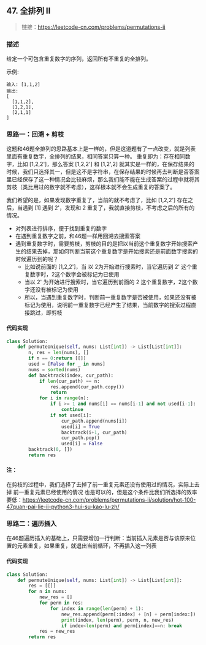 ## 47. 全排列 II
>链接：https://leetcode-cn.com/problems/permutations-ii

### 描述
给定一个可包含重复数字的序列，返回所有不重复的全排列。

示例:
```shell
输入: [1,1,2]
输出:
[
  [1,1,2],
  [1,2,1],
  [2,1,1]
]
```
### 思路一：回溯 + 剪枝
这题和46题全排列的思路基本上是一样的，但是这道题有了一点改变，就是列表里面有重复数字，全排列的结果，相同答案只算一种。
重复即为：存在相同数字，比如 [1,2,2']，那么答案 [1,2,2'] 和 [1,2',2] 就其实是一样的，在保存结果的时候，我们只选择其一，但是这不是字符串，在保存结果的时候再去判断是否答案里已经保存了这一种情况会比较麻烦，那么我们能不能在生成答案的过程中就将其 剪枝（类比用过的数字就不考虑），这样根本就不会生成重复的答案了。

我们希望的是，如果发现数字重复了，当前的就不考虑了，比如 [1,2,2'] 存在之后，当遇到 [1] 遇到 2'，发现和 2 重复了，我就直接剪枝，不考虑之后的所有的情况。

- 对列表进行排序，便于找到重复的数字
- 在遇到重复数字之前，和46题一样用回溯去搜索答案
- 遇到重复数字时，需要剪枝，剪枝的目的是把以当前这个重复数字开始搜索产生的结果去掉，那如何判断当前这个重复数字是开始搜索还是前面数字搜索的时候遍历到的呢？
    - 比如说前面的 [1,2,2']，当 以 2为开始进行搜索时，当它遍历到 2' 这个重复数字时，2这个数字会被标记为已使用
    - 当以 2' 为开始进行搜索时，当它遍历到前面的 2 这个重复数字，2这个数字还没有被标记为使用
    - 所以，当遇到重复数字时，判断前一重复数字是否被使用，如果还没有被标记为使用，说明前一重复数字已经产生了结果，当前数字的搜索过程直接跳过，即剪枝

#### 代码实现
```python
class Solution:
    def permuteUnique(self, nums: List[int]) -> List[List[int]]:
        n, res = len(nums), []
        if n == 0:return [[]]
        used = [False for _ in nums]
        nums = sorted(nums)
        def backtrack(index, cur_path):
            if len(cur_path) == n: 
                res.append(cur_path.copy())
                return
            for i in range(n):
                if i >= 1 and nums[i] == nums[i-1] and not used[i-1]:
                    continue
                if not used[i]:
                    cur_path.append(nums[i])
                    used[i] = True
                    backtrack(i+1, cur_path)
                    cur_path.pop()
                    used[i] = False
        backtrack(0, [])
        return res
```

#### 注：
在剪枝的过程中，我们选择了去掉了前一重复元素还没有使用过的情况，实际上去掉 前一重复元素已经使用的情况 也是可以的，但是这个条件比我们所选择的效率要低：https://leetcode-cn.com/problems/permutations-ii/solution/hot-100-47quan-pai-lie-ii-python3-hui-su-kao-lu-zh/

### 思路二：遍历插入
在46题遍历插入的基础上，只需要增加一行判断：当前插入元素是否与该原来位置的元素重复，如果重复，就退出当前循环，不再插入这一列表

#### 代码实现
```python
class Solution:
    def permuteUnique(self, nums: List[int]) -> List[List[int]]:
        res = [[]]
        for n in nums:
            new_res = []
            for perm in res:
                for index in range(len(perm) + 1):
                    new_res.append(perm[:index] + [n] + perm[index:])
                    print(index, len(perm), perm, n, new_res)
                    if index<len(perm) and perm[index]==n: break              #handles duplication
            res = new_res
        return res
```














